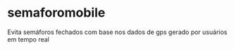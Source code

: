 # semaforomobile
Evita semáforos fechados com base nos dados de gps gerado por usuários em tempo real
